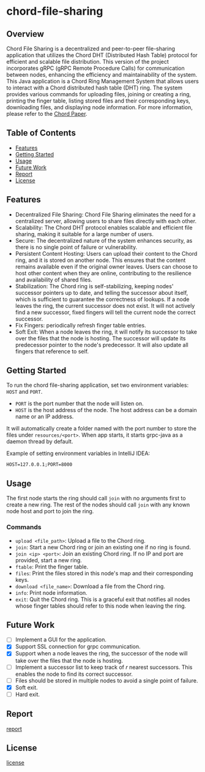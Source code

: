 # chord-file-sharing

## Overview

Chord File Sharing is a decentralized and peer-to-peer file-sharing application that utilizes the Chord DHT (Distributed
Hash Table) protocol for efficient and scalable file distribution. This version of the project incorporates gRPC (gRPC
Remote Procedure Calls) for communication between nodes, enhancing the efficiency and maintainability of the system.
This Java application is a Chord Ring Management System that allows users to interact with a Chord distributed hash
table (DHT) ring. The system provides various commands for uploading files, joining or creating a ring, printing the
finger table, listing stored files and their corresponding keys, downloading files, and displaying node information. For
more information, please refer to
the [Chord Paper](https://github.com/FengyiQuan/chord-file-sharing/blob/main/chord.pdf).

## Table of Contents

- [Features](#features)
- [Getting Started](#getting-started)
- [Usage](#usage)
- [Future Work](#future-work)
- [Report](#report)
- [License](#license)

## Features

- Decentralized File Sharing: Chord File Sharing eliminates the need for a centralized server, allowing users to share
  files directly with each other.
- Scalability: The Chord DHT protocol enables scalable and efficient file sharing, making it suitable for a large number
  of users.
- Secure: The decentralized nature of the system enhances security, as there is no single point of failure or
  vulnerability.
- Persistent Content Hosting: Users can upload their content to the Chord ring, and it is stored on another node. This
  ensures that the content remains available even if the original owner leaves. Users can choose to host other content
  when they are online, contributing to the resilience and availability of shared files.
- Stabilization: The Chord ring is self-stabilizing, keeping nodes' successor pointers up to date, and telling the
  successor about itself, which is sufficient to guarantee the correctness of lookups. If a node leaves the ring, the
  current successor does not exist. It will not actively find a new successor, fixed fingers will tell the current node
  the correct successor.
- Fix Fingers: periodically refresh finger table entries.
- Soft Exit: When a node leaves the ring, it will notify its successor to take over the files that the node is hosting.
  The successor will update its predecessor pointer to the node's predecessor. It will also update all fingers that
  reference to self.

## Getting Started

To run the chord file-sharing application, set two environment variables: `HOST` and `PORT`.

- `PORT` is the port number that the node will listen on.
- `HOST` is the host address of the node. The host address can be a domain name or an IP address.

It will automatically create a folder named with the port number to store the files under `resources/<port>`. When app
starts, it starts grpc-java as a daemon thread by default.

Example of setting environment variables in IntelliJ IDEA:

`HOST=127.0.0.1;PORT=8000`

## Usage

The first node starts the ring should call `join` with no arguments first to create a new ring. The rest of the nodes
should call `join` with any known node host and port to join the ring.

### Commands

- `upload <file_path>`: Upload a file to the Chord ring.
- `join`: Start a new Chord ring or join an existing one if no ring is found.
- `join <ip> <port>`: Join an existing Chord ring. If no IP and port are provided, start a new ring.
- `ftable`: Print the finger table.
- `files`: Print the files stored in this node's map and their corresponding keys.
- `download <file_name>`: Download a file from the Chord ring.
- `info`: Print node information.
- `exit`: Quit the Chord ring. This is a graceful exit that notifies all nodes whose finger tables should refer to this
  node when leaving the ring.

## Future Work

- [ ] Implement a GUI for the application.
- [x] Support SSL connection for grpc communication.
- [x] Support when a node leaves the ring, the successor of the node will take over the files that the node is hosting.
- [ ] Implement a successor list to keep track of *r* nearest successors. This enables the node to find its correct
  successor.
- [ ] Files should be stored in multiple nodes to avoid a single point of failure.
- [x] Soft exit.
- [ ] Hard exit.

## Report

[report](https://github.com/FengyiQuan/chord-file-sharing/blob/main/report.pdf)

## License

[license](https://github.com/FengyiQuan/chord-file-sharing/blob/main/LICENSE)
